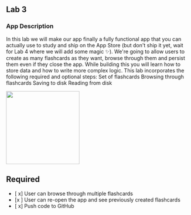 ## Lab 3

### App Description
In this lab we will make our app finally a fully functional app that you can actually use to study and ship on the App Store (but don't ship it yet, wait for Lab 4 where we will add some magic ✨). We're going to allow users to create as many flashcards as they want, browse through them and persist them even if they close the app. While building this you will learn how to store data and how to write more complex logic. This lab incorporates the following required and optional steps:
Set of flashcards
Browsing through flashcards
Saving to disk
Reading from disk

<img src="http://g.recordit.co/J7TplInq41.gif" width=200><br>

## Required
- [ x] User can browse through multiple flashcards
- [x ] User can re-open the app and see previously created flashcards
- [ x] Push code to GitHub
